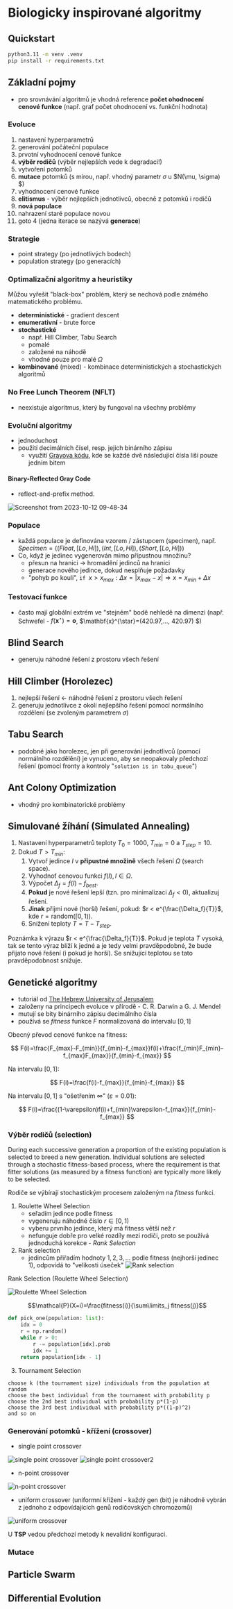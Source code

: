 # Biologicky inspirované algoritmy

## Quickstart

```bash
python3.11 -m venv .venv
pip install -r requirements.txt 
```

## Základní pojmy

- pro srovnávání algoritmů je vhodná reference **počet ohodnocení cenové funkce** (např. graf počet ohodnocení vs. funkční hodnota)

### Evoluce

1. nastavení hyperparametrů
2. generování počáteční populace
3. prvotní vyhodnocení cenové funkce
4. **výběr rodičů** (výběr nejlepších vede k degradaci!)
5. vytvoření potomků
6. **mutace** potomků (s mírou, např. vhodný parametr $\sigma$ u $N(\mu, \sigma) $)
7. vyhodnocení cenové funkce
8. **elitismus** - výběr nejlepších jednotlivců, obecně z potomků i rodičů
9. **nová populace**
10. nahrazení staré populace novou
11. goto 4 (jedna iterace se nazývá **generace**)

### Strategie

- point strategy (po jednotlivých bodech)
- population strategy (po generacích)

### Optimalizační algoritmy a heuristiky

Můžou vyřešit "black-box" problém, který se nechová podle známého matematického problému.

- **deterministické** - gradient descent
- **enumerativní** - brute force
- **stochastické**
  - např. Hill Climber, Tabu Search
  - pomalé
  - založené na náhodě
  - vhodné pouze pro malé $\Omega$
- **kombinované** (mixed) - kombinace deterministických a stochastických algoritmů

### No Free Lunch Theorem (NFLT)

- neexistuje algoritmus, který by fungoval na všechny problémy

### Evoluční algoritmy

- jednoduchost
- použití decimálních čísel, resp. jejich binárního zápisu
  - využití [Grayova kódu](https://en.wikipedia.org/wiki/Gray_code), kde se každé dvě následující čísla liší pouze jedním bitem

#### Binary-Reflected Gray Code

- reflect-and-prefix method.

![Screenshot from 2023-10-12 09-48-34](https://github.com/matejfric/2023BIA/assets/95862670/d6960193-161a-46d9-83a5-460b4eb25dbe)

### Populace

- každá populace je definována vzorem / zástupcem (specimen), např. $Specimen=( (Float,[Lo,Hi]), (Int,[Lo,Hi]), (Short,[Lo,Hi]) )$
- Co, když je jedinec vygenerován mimo přípustnou množinu?
  - přesun na hranici $\rightarrow$ hromadění jedinců na hranici
  - generace nového jedince, dokud nesplňuje požadavky
  - "pohyb po kouli", $\texttt{if } x>x_{max}: \Delta x = | x_{max} - x | \Rightarrow x = x_{min} + \Delta x$

### Testovací funkce

- často mají globální extrém ve "stejném" bodě nehledě na dimenzi (např. Schwefel - $f(\mathbf{x}^{\star})=\mathbf{o}$, $\mathbf{x}^{\star}=(420.97,..., 420.97) $) 

## Blind Search

- generuju náhodné řešení z prostoru všech řešení

## Hill Climber (Horolezec)

1. nejlepší řešení $\leftarrow$ náhodné řešení z prostoru všech řešení
2. generuju jednotlivce z okolí nejlepšího řešení pomocí normálního rozdělení (se zvoleným parametrem $\sigma$)

## Tabu Search

- podobné jako horolezec, jen při generování jednotlivců (pomocí normálního rozdělění) je vynuceno, aby se neopakovaly předchozí řešení (pomocí fronty a kontroly "`solution is in tabu_queue`")

## Ant Colony Optimization

- vhodný pro kombinatorické problémy

## Simulované žíhání (Simulated Annealing)

1. Nastavení hyperparametrů teploty $T_0 = 1000$, $T_{min} = 0$ a $T_{step} = 10$.
2. Dokud $T > T_{min}$:
   1. Vytvoř jedince $I$ v **přípustné množině** všech řešení $\Omega$ (search space).
   2. Vyhodnoť cenovou funkci $f(I),I\in\Omega$.
   3. Výpočet $\Delta_f = f(I) - f_{best}$.
   4. **Pokud** je nové řešení lepší (tzn. pro minimalizaci $\Delta_f < 0$), aktualizuj řešení.
   5. **Jinak** přijmi nové (horší) řešení, pokud: $r < e^{\frac{\Delta_f}{T}}$, kde $r=\text{random}([0,1))$.
   6. Snížení teploty $T = T - T_{step}$.

Poznámka k výrazu $r < e^{\frac{\Delta_f}{T}}$. Pokud je teplota $T$ vysoká, tak se tento výraz blíží k jedné a je tedy velmi pravděpodobné, že bude přijato nové  řešení (i pokud je horší). Se snižující teplotou se tato pravděpodobnost snižuje.

## Genetické algoritmy

- tutoriál od [The Hebrew University of Jerusalem](https://www.cs.huji.ac.il/~ai/projects/old/tsp2.pdf)
- založeny na principech evoluce v přírodě - C. R. Darwin a G. J. Mendel
- mutují se bity binárního zápisu decimálního čísla
- používá se *fitness* funkce $F$ normalizovaná do intervalu $[0,1]$

Obecný převod cenové funkce na fitness:

$$
F(i)=\frac{F_{max}-F_{min}}{f_{min}-f_{max}}f(i)+\frac{f_{min}F_{min}-f_{max}F_{max}}{f_{min}-f_{max}}
$$

Na intervalu $[0,1]$:

$$
F(i)=\frac{f(i)-f_{max}}{f_{min}-f_{max}}
$$

Na intervalu $[0,1]$ s "ošetřením $\infty$" ($\varepsilon=0.01$):

$$
F(i)=\frac{(1-\varepsilon)f(i)+f_{min}\varepsilon-f_{max}}{f_{min}-f_{max}}
$$

### Výběr rodičů (selection)

During each successive generation a proportion of the existing population is selected to breed a new generation. Individual solutions are selected through a stochastic fitness-based process, where the requirement is that fitter solutions (as measured by a fitness function) are typically more likely to be selected.

Rodiče se výbírají stochastickým procesem založeným na *fitness* funkci.

1. Roulette Wheel Selection
   - seřadím jedince podle fitness
   - vygeneruju náhodné číslo $r\in[0,1)$
   - vyberu prvního jedince, který má fitness větší než $r$
   - nefunguje dobře pro velké rozdíly mezi rodiči, proto se používá jednoduchá korekce - *Rank Selection*
2. Rank selection
   - jedincům přiřadím hodnoty $1,2,3,...$ podle fitness (nejhorší jedinec 1), odpovídá to "velikosti úseček"
![Rank selection](https://github.com/matejfric/2023BIA/assets/95862670/1cb8457b-b26a-4916-98c1-4d80a8b43c94)

Rank Selection (Roulette Wheel Selection)

![Roulette Wheel Selection](https://github.com/matejfric/2023BIA/assets/95862670/11066f0e-0c14-4f45-b22e-aa8a750fbee7)

$$\mathcal{P}(X=i)=\frac{fitness(i)}{\sum\limits_j fitness(j)}$$

```python
def pick_one(population: list):
    idx = 0
    r = np.random()
    while r > 0:
        r -= population[idx].prob
        idx += 1
    return population[idx - 1]
```

3. Tournament Selection

```pseudocode
choose k (the tournament size) individuals from the population at random
choose the best individual from the tournament with probability p
choose the 2nd best individual with probability p*(1-p)
choose the 3rd best individual with probability p*((1-p)^2)
and so on
```

### Generování potomků - křížení (crossover)

- single point crossover

![single point crossover](https://github.com/matejfric/2023BIA/assets/95862670/fc003100-cf2a-4af4-8ab9-ba71b4dd4c9a)
![single point crossover2](https://github.com/matejfric/2023BIA/assets/95862670/8407011d-a3a6-4de3-9a80-83a31a591d72)

- n-point crossover
  
![n-point crossover](https://github.com/matejfric/2023BIA/assets/95862670/6177219a-4639-4070-b93e-7640388a3cb6)

- uniform crossover (uniformní křížení - každý gen (bit) je náhodně vybrán z jednoho z odpovídajících genů rodičovských chromozomů)
  
![uniform crossover](https://github.com/matejfric/2023BIA/assets/95862670/7e2ac0e5-2efe-47f8-ae62-22646f229083)

U **TSP** vedou předchozí metody k nevalidní konfiguraci.

### Mutace

## Particle Swarm

## Differential Evolution
